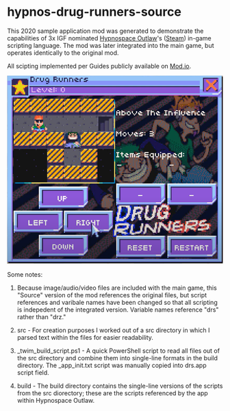 # hypnos-drug-runners-source

This 2020 sample application mod was generated to demonstrate the capabilities of 3x IGF nominated [Hypnospace Outlaw](http://www.hypnospace.net/)'s ([Steam](https://store.steampowered.com/app/844590/Hypnospace_Outlaw/)) in-game scripting language. The mod was later integrated into the main game, but operates identically to the original mod.

All scipting implemented per Guides publicly available on [Mod.io](https://hypnospace.mod.io/guides).

[![screenshot, video in link](https://github.com/thatwhichis/hypnos-drug-runners-source/blob/master/screenshot.png)](https://www.youtube.com/watch?v=D0tzkYKK0QA)

Some notes:

1. Because image/audio/video files are included with the main game, this "Source" version of the mod references the original files, but script references and varibale names have been changed so that all scripting is indepedent of the integrated version. Variable names reference "drs" rather than "drz."

2. src - For creation purposes I worked out of a src directory in which I parsed text within the files for easier readability.

3. _twim_build_script.ps1 - A quick PowerShell script to read all files out of the src directory and combine them into single-line formats in the build directory. The _app_init.txt script was manually copied into drs.app script field.

4. build - The build directory contains the single-line versions of the scripts from the src diorectory; these are the scripts referenced by the app within Hypnospace Outlaw.